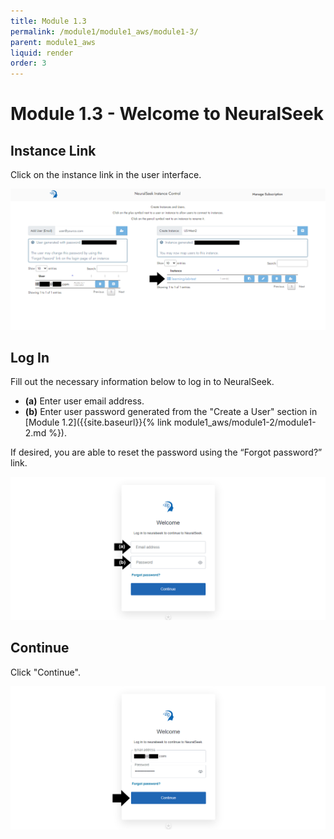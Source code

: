 ```yaml
---
title: Module 1.3
permalink: /module1/module1_aws/module1-3/
parent: module1_aws
liquid: render
order: 3
---
```


# Module 1.3 - Welcome to NeuralSeek

## Instance Link
Click on the instance link in the user interface.

![image1.3.1](images/image1.3.1.png)

## Log In
Fill out the necessary information below to log in to NeuralSeek.

- **(a)** Enter user email address.
- **(b)** Enter user password generated from the "Create a User" section in [Module 1.2]({{site.baseurl}}{% link module1_aws/module1-2/module1-2.md %}). 

If desired, you are able to reset the password using the “Forgot password?” link.

![image1.3.2](images/image1.3.2.png)

## Continue
Click "Continue". 

![image1.3.3](images/image1.3.3.png)

